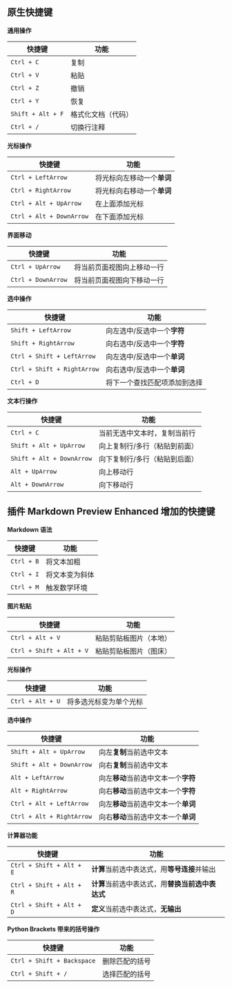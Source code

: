 ## 原生快捷键

**通用操作**

| 快捷键            | 功能               |
| ----------------- | ------------------ |
| `Ctrl + C`        | 复制               |
| `Ctrl + V`        | 粘贴               |
| `Ctrl + Z`        | 撤销               |
| `Ctrl + Y`        | 恢复               |
| `Shift + Alt + F` | 格式化文档（代码） |
| `Ctrl + /`        | 切换行注释         |

**光标操作**

| 快捷键                   | 功能                       |
| ------------------------ | -------------------------- |
| `Ctrl + LeftArrow`       | 将光标向左移动一个**单词** |
| `Ctrl + RightArrow`      | 将光标向右移动一个**单词** |
| `Ctrl + Alt + UpArrow`   | 在上面添加光标             |
| `Ctrl + Alt + DownArrow` | 在下面添加光标             |

**界面移动**

| 快捷键             | 功能                       |
| ------------------ | -------------------------- |
| `Ctrl + UpArrow`   | 将当前页面视图向上移动一行 |
| `Ctrl + DownArrow` | 将当前页面视图向下移动一行 |

**选中操作**

| 快捷键                      | 功能                         |
| --------------------------- | ---------------------------- |
| `Shift + LeftArrow`         | 向左选中/反选中一个**字符**  |
| `Shift + RightArrow`        | 向右选中/反选中一个**字符**  |
| `Ctrl + Shift + LeftArrow`  | 向左选中/反选中一个**单词**  |
| `Ctrl + Shift + RightArrow` | 向右选中/反选中一个**单词**  |
| `Ctrl + D`                  | 将下一个查找匹配项添加到选择 |

**文本行操作**

| 快捷键                    | 功能                          |
| ------------------------- | ----------------------------- |
| `Ctrl + C`                | 当前无选中文本时，复制当前行  |
| `Shift + Alt + UpArrow`   | 向上复制行/多行（粘贴到前面） |
| `Shift + Alt + DownArrow` | 向下复制行/多行（粘贴到后面） |
| `Alt + UpArrow`           | 向上移动行                    |
| `Alt + DownArrow`         | 向下移动行                    |

## 插件 Markdown Preview Enhanced 增加的快捷键

**Markdown 语法**

| 快捷键     | 功能           |
| ---------- | -------------- |
| `Ctrl + B` | 将文本加粗     |
| `Ctrl + I` | 将文本变为斜体 |
| `Ctrl + M` | 触发数学环境   |

**图片粘贴**

| 快捷键                   | 功能                   |
| ------------------------ | ---------------------- |
| `Ctrl + Alt + V`         | 粘贴剪贴板图片（本地） |
| `Ctrl + Shift + Alt + V` | 粘贴剪贴板图片（图床） |

**光标操作**

| 快捷键           | 功能                   |
| ---------------- | ---------------------- |
| `Ctrl + Alt + U` | 将多选光标变为单个光标 |

**选中操作**

| 快捷键                    | 功能                                 |
| ------------------------- | ------------------------------------ |
| `Shift + Alt + UpArrow`   | 向左**复制**当前选中文本             |
| `Shift + Alt + DownArrow` | 向右**复制**当前选中文本             |
| `Alt + LeftArrow`         | 向左**移动**当前选中文本一个**字符** |
| `Alt + RightArrow`        | 向右**移动**当前选中文本一个**字符** |
| `Ctrl + Alt + LeftArrow`  | 向左**移动**当前选中文本一个**单词** |
| `Ctrl + Alt + RightArrow` | 向右**移动**当前选中文本一个**单词** |

**计算器功能**

| 快捷键                   | 功能                                             |
| ------------------------ | ------------------------------------------------ |
| `Ctrl + Shift + Alt + E` | **计算**当前选中表达式，用**等号连接**并输出     |
| `Ctrl + Shift + Alt + R` | **计算**当前选中表达式，用**替换当前选中表达式** |
| `Ctrl + Shift + Alt + D` | **定义**当前选中表达式，**无输出**               |

**Python Brackets 带来的括号操作**

| 快捷键                     | 功能           |
| -------------------------- | -------------- |
| `Ctrl + Shift + Backspace` | 删除匹配的括号 |
| `Ctrl + Shift + /`         | 选择匹配的括号 |


